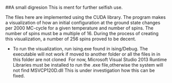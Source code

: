 ##A small digresion
This is ment for further selfish use. 

The files here are implemented using the CUDA library.
The program makes a visualization of how an initial configuration at the ground state
changes per 2000 MC-cycle for a given temperature and number of spins.
The number of spins must be a multiple of 16. During the process of creating this visualization, a number of 256 spins
proved to be decent.

* To run the visualization, run ising.exe found in ising/Debug.
  The executable will not work if moved to another folder or all the files in in this folder are not cloned
  For now, Microsoft Visual Studio 2013 Runtime Libraries must be installed to run the .exe file,otherwise the system will not find         MSVCP120D.dll This is under investigation how this can be fixed.
